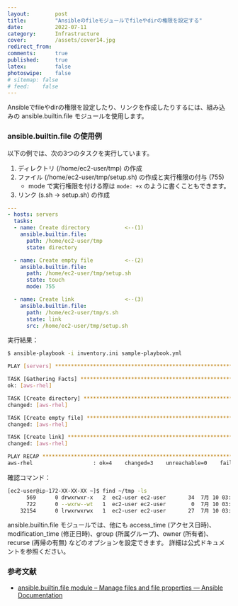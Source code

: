 ```yaml
---
layout:        post
title:         "Ansibleのfileモジュールでfileやdirの権限を設定する"
date:          2022-07-11
category:      Infrastructure
cover:         /assets/cover14.jpg
redirect_from:
comments:      true
published:     true
latex:         false
photoswipe:    false
# sitemap: false
# feed:    false
---
```


Ansibleでfileやdirの権限を設定したり、リンクを作成したりするには、組み込みの ansible.builtin.file モジュールを使用します。

### ansible.builtin.file の使用例

以下の例では、次の3つのタスクを実行しています。

1. ディレクトリ (/home/ec2-user/tmp) の作成
2. ファイル (/home/ec2-user/tmp/setup.sh) の作成と実行権限の付与 (755)
   - mode で実行権限を付ける際は `mode: +x` のように書くこともできます。
3. リンク (s.sh -> setup.sh) の作成


```yaml
---
- hosts: servers
  tasks:
  - name: Create directory           <--(1)
    ansible.builtin.file:
      path: /home/ec2-user/tmp
      state: directory

  - name: Create empty file          <--(2)
    ansible.builtin.file:
      path: /home/ec2-user/tmp/setup.sh
      state: touch
      mode: 755

  - name: Create link                <--(3)
    ansible.builtin.file:
      path: /home/ec2-user/tmp/s.sh
      state: link
      src: /home/ec2-user/tmp/setup.sh
```

実行結果：

```bash
$ ansible-playbook -i inventory.ini sample-playbook.yml

PLAY [servers] *****************************************************************

TASK [Gathering Facts] *********************************************************
ok: [aws-rhel]

TASK [Create directory] ********************************************************
changed: [aws-rhel]

TASK [Create empty file] *******************************************************
changed: [aws-rhel]

TASK [Create link] *************************************************************
changed: [aws-rhel]

PLAY RECAP *********************************************************************
aws-rhel                   : ok=4    changed=3    unreachable=0    failed=0    skipped=0    rescued=0    ignored=0 
```

確認コマンド：

```bash
[ec2-user@ip-172-XX-XX-XX ~]$ find ~/tmp -ls
      569      0 drwxrwxr-x   2  ec2-user ec2-user       34  7月 10 03:44 /home/ec2-user/tmp
      722      0 --wxrw--wt   1  ec2-user ec2-user        0  7月 10 03:44 /home/ec2-user/tmp/setup.sh
    32154      0 lrwxrwxrwx   1  ec2-user ec2-user       27  7月 10 03:44 /home/ec2-user/tmp/s.sh -> /home/ec2-user/tmp/setup.sh
```

ansible.builtin.file モジュールでは、他にも
access_time (アクセス日時)、modification_time (修正日時)、group (所属グループ)、owner (所有者)、recurse (再帰の有無) などのオプションを設定できます。
詳細は公式ドキュメントを参照ください。

### 参考文献
- [ansible.builtin.file module – Manage files and file properties — Ansible Documentation](https://docs.ansible.com/ansible/latest/collections/ansible/builtin/file_module.html)

